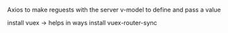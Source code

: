 Axios to make reguests with the server
v-model to define and pass a value

install vuex -> helps in ways
install vuex-router-sync